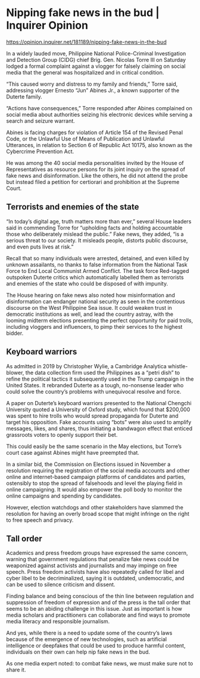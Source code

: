 # Nipping fake news in the bud | Inquirer Opinion

https://opinion.inquirer.net/181189/nipping-fake-news-in-the-bud









In a widely lauded move, Philippine National Police-Criminal Investigation and Detection Group (CIDG) chief Brig. Gen. Nicolas Torre III on Saturday lodged a formal complaint against a vlogger for falsely claiming on social media that the general was hospitalized and in critical condition.

“This caused worry and distress to my family and friends,” Torre said, addressing vlogger Ernesto “Jun” Abines Jr., a known supporter of the Duterte family.

“Actions have consequences,” Torre responded after Abines complained on social media about authorities seizing his electronic devices while serving a search and seizure warrant.

Abines is facing charges for violation of Article 154 of the Revised Penal Code, or the Unlawful Use of Means of Publication and Unlawful Utterances, in relation to Section 6 of Republic Act 10175, also known as the Cybercrime Prevention Act.

He was among the 40 social media personalities invited by the House of Representatives as resource persons for its joint inquiry on the spread of fake news and disinformation. Like the others, he did not attend the probe but instead filed a petition for certiorari and prohibition at the Supreme Court.



##  Terrorists and enemies of the state



“In today’s digital age, truth matters more than ever,” several House leaders said in commending Torre for “upholding facts and holding accountable those who deliberately mislead the public.” Fake news, they added, “is a serious threat to our society. It misleads people, distorts public discourse, and even puts lives at risk.”

Recall that so many individuals were arrested, detained, and even killed by unknown assailants, no thanks to false information from the National Task Force to End Local Communist Armed Conflict. The task force Red-tagged outspoken Duterte critics which automatically labelled them as terrorists and enemies of the state who could be disposed of with impunity.

The House hearing on fake news also noted how misinformation and disinformation can endanger national security as seen in the contentious discourse on the West Philippine Sea issue. It could weaken trust in democratic institutions as well, and lead the country astray, with the looming midterm elections presenting the perfect opportunity for paid trolls, including vloggers and influencers, to pimp their services to the highest bidder.



##  Keyboard warriors



As admitted in 2019 by Christopher Wylie, a Cambridge Analytica whistle-blower, the data collection firm used the Philippines as a “petri dish” to refine the political tactics it subsequently used in the Trump campaign in the United States. It rebranded Duterte as a tough, no-nonsense leader who could solve the country’s problems with unequivocal resolve and force.

A paper on Duterte’s keyboard warriors presented to the National Chengchi University quoted a University of Oxford study, which found that $200,000 was spent to hire trolls who would spread propaganda for Duterte and target his opposition. Fake accounts using “bots” were also used to amplify messages, likes, and shares, thus initiating a bandwagon effect that enticed grassroots voters to openly support their bet.

This could easily be the same scenario in the May elections, but Torre’s court case against Abines might have preempted that.

In a similar bid, the Commission on Elections issued in November a resolution requiring the registration of the social media accounts and other online and internet-based campaign platforms of candidates and parties, ostensibly to stop the spread of falsehoods and level the playing field in online campaigning. It would also empower the poll body to monitor the online campaigns and spending by candidates.

However, election watchdogs and other stakeholders have slammed the resolution for having an overly broad scope that might infringe on the right to free speech and privacy.



##  Tall order



Academics and press freedom groups have expressed the same concern, warning that government regulations that penalize fake news could be weaponized against activists and journalists and may impinge on free speech. Press freedom activists have also repeatedly called for libel and cyber libel to be decriminalized, saying it is outdated, undemocratic, and can be used to silence criticism and dissent.

Finding balance and being conscious of the thin line between regulation and suppression of freedom of expression and of the press is the tall order that seems to be an abiding challenge in this issue. Just as important is how media scholars and practitioners can collaborate and find ways to promote media literacy and responsible journalism.

And yes, while there is a need to update some of the country’s laws because of the emergence of new technologies, such as artificial intelligence or deepfakes that could be used to produce harmful content, individuals on their own can help nip fake news in the bud.

As one media expert noted: to combat fake news, we must make sure not to share it.